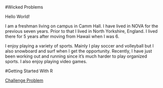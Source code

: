 #Wicked Problems

Hello World! 

I am a freshman living on campus in Camm Hall. I have lived in NOVA for the previous seven years. Prior to that I lived in North Yorkshire, England. I lived there for 5 years after moving from Hawaii when I was 6. 

I enjoy playing a variety of sports. Mainly I play soccer and volleyball but I also snowboard and surf when I get the opportunity. Recently, I have just been working out and running since it’s much harder to play organized sports. I also enjoy playing video games.

#Getting Started With R

[Challenge Problem](ChallengeProblem.md)




